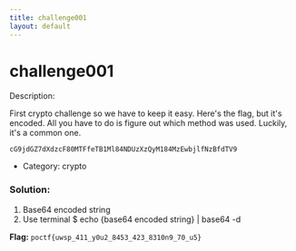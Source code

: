 ```yaml
---
title: challenge001
layout: default
---
```


# challenge001

Description:

First crypto challenge so we have to keep it easy. Here's the flag, but it's encoded. All you have to do is figure out which method was used. Luckily, it's a common one.

`cG9jdGZ7dXdzcF80MTFfeTB1Ml84NDUzXzQyM184MzEwbjlfNzBfdTV9`

- Category: crypto

### Solution:

1. Base64 encoded string
2. Use terminal $ echo {base64 encoded string} | base64 -d 

**Flag:** `poctf{uwsp_411_y0u2_8453_423_8310n9_70_u5}`







